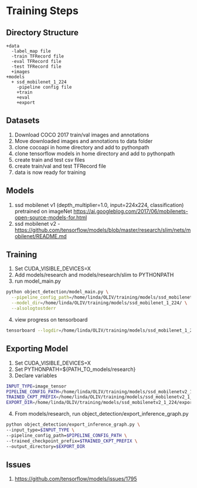 # Training Steps

## Directory Structure
```
+data
  -label_map file
  -train TFRecord file
  -eval TFRecord file
  -test TFRecord file
  +images
+models
  + ssd_mobilenet_1_224
    -pipeline config file
    +train
    +eval
    +export
```

## Datasets
1. Download COCO 2017 train/val images and annotations
2. Move downloaded images and annotations to data folder
3. clone cocoapi in home directory and add to pythonpath
4. clone tensorflow models in home directory and add to pythonpath
5. create train and test csv files
6. create train/val and test TFRecord file
7. data is now ready for training

## Models
1. ssd mobilenet v1 (depth_multiplier=1.0, input=224x224, classification) pretrained on imageNet
https://ai.googleblog.com/2017/06/mobilenets-open-source-models-for.html
2. ssd mobilenet v2 - https://github.com/tensorflow/models/blob/master/research/slim/nets/mobilenet/README.md

## Training
1. Set CUDA_VISIBLE_DEVICES=X
2. Add models/research and models/research/slim to PYTHONPATH
3. run model_main.py
```sh
python object_detection/model_main.py \
  --pipeline_config_path=/home/linda/OLIV/training/models/ssd_mobilenet_1_224/pipeline.config \
  --model_dir=/home/linda/OLIV/training/models/ssd_mobilenet_1_224/ \
  --alsologtostderr
```
4. view progress on tensorboard
```sh
tensorboard --logdir=/home/linda/OLIV/training/models/ssd_mobilenet_1_224/
```

## Exporting Model
1. Set CUDA_VISIBLE_DEVICES=X
2. Set PYTHONPATH=${PATH_TO_models/research}
3. Declare variables
```sh
INPUT_TYPE=image_tensor
PIPELINE_CONFIG_PATH=/home/linda/OLIV/training/models/ssd_mobilenetv2_1_224/pipeline.config
TRAINED_CKPT_PREFIX=/home/linda/OLIV/training/models/ssd_mobilenetv2_1_224/model.ckpt-300000
EXPORT_DIR=/home/linda/OLIV/training/models/ssd_mobilenetv2_1_224/export/ssd_mobilenetv2_1_224_300000
```
4. From models/research, run object_detection/export_inference_graph.py
```sh
python object_detection/export_inference_graph.py \
--input_type=$INPUT_TYPE \
--pipeline_config_path=$PIPELINE_CONFIG_PATH \
--trained_checkpoint_prefix=$TRAINED_CKPT_PREFIX \
--output_directory=$EXPORT_DIR
```

## Issues
1. https://github.com/tensorflow/models/issues/1795

